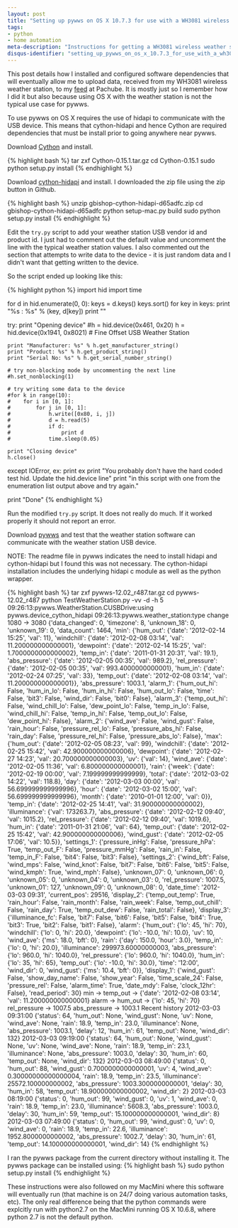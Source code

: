 ```yaml
---
layout: post
title: "Setting up pywws on OS X 10.7.3 for use with a WH3081 wireless weather station"
tags: 
- python
- home automation
meta-description: "Instructions for getting a WH3081 wireless weather station working on OS X 10.7.3 with pywws" 
disqus-identifier: "setting_up_pywws_on_os_x_10.7.3_for_use_with_a_wh3081_wireless_weather_station"
---
```


<!-- excerpt start -->
This post details how I installed and configured software dependencies that will eventually allow me to upload data, received from my WH3081 wireless weather station, to my [feed](https://pachube.com/feeds/42745) at Pachube. It is mostly just so I remember how I did it but also because using OS X with the weather station is not the typical use case for pywws.
<!-- excerpt end -->

To use pywws on OS X requires the use of hidapi to communicate with the USB device. This means that cython-hidapi and hence Cython are required dependencies that must be install prior to going anywhere near pywws.

Download [Cython](http://cython.org/) and install.

{% highlight bash %}
tar zxf Cython-0.15.1.tar.gz
cd Cython-0.15.1
sudo python setup.py install
{% endhighlight %}

Download [cython-hidapi](https://github.com/gbishop/cython-hidapi) and install. I downloaded the zip file using the zip button in Github.

{% highlight bash %}
unzip gbishop-cython-hidapi-d65adfc.zip
cd gbishop-cython-hidapi-d65adfc
python setup-mac.py build
sudo python setup.py install
{% endhighlight %}

Edit the <code>try.py</code> script to add your weather station USB vendor id and product id. I just had to comment out the default value and uncomment the line with the typical weather station values. I also commented out the section that attempts to write data to the device - it is just random data and I didn't want that getting written to the device. 

So the script ended up looking like this:

{% highlight python %}
import hid
import time

for d in hid.enumerate(0, 0):
    keys = d.keys()
    keys.sort()
    for key in keys:
        print "%s : %s" % (key, d[key])
    print ""

try:
    print "Opening device"
    #h = hid.device(0x461, 0x20)
    h = hid.device(0x1941, 0x8021) # Fine Offset USB Weather Station

    print "Manufacturer: %s" % h.get_manufacturer_string()
    print "Product: %s" % h.get_product_string()
    print "Serial No: %s" % h.get_serial_number_string()

    # try non-blocking mode by uncommenting the next line
    #h.set_nonblocking(1)

    # try writing some data to the device
    #for k in range(10):
    #    for i in [0, 1]:
    #        for j in [0, 1]:
    #            h.write([0x80, i, j])
    #            d = h.read(5)
    #            if d:
    #                print d
    #            time.sleep(0.05)

    print "Closing device"
    h.close()

except IOError, ex:
    print ex
    print "You probably don't have the hard coded test hid. Update the hid.device line"
    print "in this script with one from the enumeration list output above and try again."

print "Done"
{% endhighlight %}

Run the modified <code>try.py</code> script. It does not really do much. If it worked properly it should not report an error.


Download [pywws](http://code.google.com/p/pywws/) and test that the weather station software can communicate with the weather station USB device. 

NOTE: The readme file in pywws indicates the need to install hidapi and cython-hidapi but I found this was not necessary. The cython-hidapi installation includes the underlying hidapi c module as well as the python wrapper.

{% highlight bash %}
tar zxf pywws-12.02_r487.tar.gz
cd pywws-12.02_r487
python TestWeatherStation.py -vv -d -h 5
09:26:13:pywws.WeatherStation.CUSBDrive:using pywws.device_cython_hidapi
09:26:13:pywws.weather_station:type change 1080 -> 3080
{'data_changed': 0, 'timezone': 8, 'unknown_18': 0, 'unknown_19': 0, 'data_count': 1464, 'min': {'hum_out': {'date': '2012-02-14 15:25', 'val': 11}, 'windchill': {'date': '2012-02-08 03:14', 'val': 11.200000000000001}, 'dewpoint': {'date': '2012-02-14 15:25', 'val': 1.7000000000000002}, 'temp_in': {'date': '2011-01-31 20:31', 'val': 19.1}, 'abs_pressure': {'date': '2012-02-05 00:35', 'val': 989.2}, 'rel_pressure': {'date': '2012-02-05 00:35', 'val': 993.4000000000001}, 'hum_in': {'date': '2012-02-24 07:25', 'val': 33}, 'temp_out': {'date': '2012-02-08 03:14', 'val': 11.200000000000001}}, 'abs_pressure': 1003.1, 'alarm_1': {'hum_out_hi': False, 'hum_in_lo': False, 'hum_in_hi': False, 'hum_out_lo': False, 'time': False, 'bit3': False, 'wind_dir': False, 'bit0': False}, 'alarm_3': {'temp_out_hi': False, 'wind_chill_lo': False, 'dew_point_lo': False, 'temp_in_lo': False, 'wind_chill_hi': False, 'temp_in_hi': False, 'temp_out_lo': False, 'dew_point_hi': False}, 'alarm_2': {'wind_ave': False, 'wind_gust': False, 'rain_hour': False, 'pressure_rel_lo': False, 'pressure_abs_hi': False, 'rain_day': False, 'pressure_rel_hi': False, 'pressure_abs_lo': False}, 'max': {'hum_out': {'date': '2012-02-05 08:23', 'val': 99}, 'windchill': {'date': '2012-02-25 15:42', 'val': 42.900000000000006}, 'dewpoint': {'date': '2012-02-27 14:23', 'val': 20.700000000000003}, 'uv': {'val': 14}, 'wind_ave': {'date': '2012-02-05 11:36', 'val': 6.800000000000001}, 'rain': {'week': {'date': '2012-02-19 00:00', 'val': 7.199999999999999}, 'total': {'date': '2012-03-02 14:22', 'val': 118.8}, 'day': {'date': '2012-03-03 00:00', 'val': 56.699999999999996}, 'hour': {'date': '2012-03-02 15:00', 'val': 56.699999999999996}, 'month': {'date': '2010-01-01 12:00', 'val': 0}}, 'temp_in': {'date': '2012-02-25 14:41', 'val': 31.900000000000002}, 'illuminance': {'val': 173263.7}, 'abs_pressure': {'date': '2012-02-12 09:40', 'val': 1015.2}, 'rel_pressure': {'date': '2012-02-12 09:40', 'val': 1019.6}, 'hum_in': {'date': '2011-01-31 21:06', 'val': 64}, 'temp_out': {'date': '2012-02-25 15:42', 'val': 42.900000000000006}, 'wind_gust': {'date': '2012-02-05 17:06', 'val': 10.5}}, 'settings_1': {'pressure_inHg': False, 'pressure_hPa': True, 'temp_out_F': False, 'pressure_mmHg': False, 'rain_in': False, 'temp_in_F': False, 'bit4': False, 'bit3': False}, 'settings_2': {'wind_bft': False, 'wind_mps': False, 'wind_knot': False, 'bit7': False, 'bit6': False, 'bit5': False, 'wind_kmph': True, 'wind_mph': False}, 'unknown_07': 0, 'unknown_06': 0, 'unknown_05': 0, 'unknown_04': 0, 'unknown_03': 0, 'rel_pressure': 1007.5, 'unknown_01': 127, 'unknown_09': 0, 'unknown_08': 0, 'date_time': '2012-03-03 09:31', 'current_pos': 29516, 'display_2': {'temp_out_temp': True, 'rain_hour': False, 'rain_month': False, 'rain_week': False, 'temp_out_chill': False, 'rain_day': True, 'temp_out_dew': False, 'rain_total': False}, 'display_3': {'illuminance_fc': False, 'bit7': False, 'bit6': False, 'bit5': False, 'bit4': True, 'bit3': True, 'bit2': False, 'bit1': False}, 'alarm': {'hum_out': {'lo': 45, 'hi': 70}, 'windchill': {'lo': 0, 'hi': 20.0}, 'dewpoint': {'lo': -10.0, 'hi': 10.0}, 'uv': 10, 'wind_ave': {'ms': 18.0, 'bft': 0}, 'rain': {'day': 150.0, 'hour': 3.0}, 'temp_in': {'lo': 0, 'hi': 20.0}, 'illuminance': 299973.60000000003, 'abs_pressure': {'lo': 960.0, 'hi': 1040.0}, 'rel_pressure': {'lo': 960.0, 'hi': 1040.0}, 'hum_in': {'lo': 35, 'hi': 65}, 'temp_out': {'lo': -10.0, 'hi': 30.0}, 'time': '12:00', 'wind_dir': 0, 'wind_gust': {'ms': 10.4, 'bft': 0}}, 'display_1': {'wind_gust': False, 'show_day_name': False, 'show_year': False, 'time_scale_24': False, 'pressure_rel': False, 'alarm_time': True, 'date_mdy': False, 'clock_12hr': False}, 'read_period': 30}
min -> temp_out -> {'date': '2012-02-08 03:14', 'val': 11.200000000000001}
alarm -> hum_out -> {'lo': 45, 'hi': 70}
rel_pressure -> 1007.5
abs_pressure -> 1003.1
Recent history
2012-03-03 09:31:00 {'status': 64, 'hum_out': None, 'wind_gust': None, 'uv': None, 'wind_ave': None, 'rain': 18.9, 'temp_in': 23.0, 'illuminance': None, 'abs_pressure': 1003.1, 'delay': 12, 'hum_in': 61, 'temp_out': None, 'wind_dir': 132}
2012-03-03 09:19:00 {'status': 64, 'hum_out': None, 'wind_gust': None, 'uv': None, 'wind_ave': None, 'rain': 18.9, 'temp_in': 23.1, 'illuminance': None, 'abs_pressure': 1003.0, 'delay': 30, 'hum_in': 60, 'temp_out': None, 'wind_dir': 132}
2012-03-03 08:49:00 {'status': 0, 'hum_out': 88, 'wind_gust': 0.7000000000000001, 'uv': 4, 'wind_ave': 0.30000000000000004, 'rain': 18.9, 'temp_in': 23.5, 'illuminance': 25572.100000000002, 'abs_pressure': 1003.3000000000001, 'delay': 30, 'hum_in': 58, 'temp_out': 18.900000000000002, 'wind_dir': 2}
2012-03-03 08:19:00 {'status': 0, 'hum_out': 99, 'wind_gust': 0, 'uv': 1, 'wind_ave': 0, 'rain': 18.9, 'temp_in': 23.0, 'illuminance': 5608.3, 'abs_pressure': 1003.0, 'delay': 30, 'hum_in': 59, 'temp_out': 15.100000000000001, 'wind_dir': 8}
2012-03-03 07:49:00 {'status': 0, 'hum_out': 99, 'wind_gust': 0, 'uv': 0, 'wind_ave': 0, 'rain': 18.9, 'temp_in': 22.6, 'illuminance': 1952.8000000000002, 'abs_pressure': 1002.7, 'delay': 30, 'hum_in': 61, 'temp_out': 14.100000000000001, 'wind_dir': 14}
{% endhighlight %}

I ran the pywws package from the current directory without installing it. The pywws package can be installed using:
{% highlight bash %}
sudo python setup.py install
{% endhighlight %}

These instructions were also followed on my MacMini where this software will eventually run (that machine is on 24/7 doing various automation tasks, etc). The only real difference being that the python commands were explcitly run with python2.7 on the MacMini running OS X 10.6.8, where python 2.7 is not the default python.
